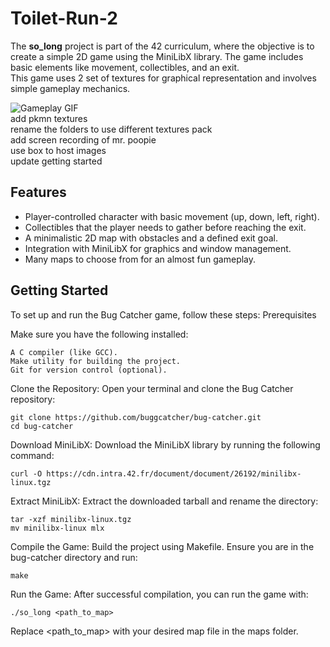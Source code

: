 # Toilet-Run-2
The **so_long** project is part of the 42 curriculum, where the objective is to create a simple 2D game using the MiniLibX library.
The game includes basic elements like movement, collectibles, and an exit.        
This game uses 2 set of textures for graphical representation and involves simple gameplay mechanics.

![Gameplay GIF](https://github.com/buggcatcher/bug-catcher/blob/main/PKMN.gif?raw=true)            
add pkmn textures            
rename the folders to use different textures pack            
add screen recording of mr. poopie            
use box to host images   
update getting started        


## Features
- Player-controlled character with basic movement (up, down, left, right).
- Collectibles that the player needs to gather before reaching the exit.
- A minimalistic 2D map with obstacles and a defined exit goal.
- Integration with MiniLibX for graphics and window management.
- Many maps to choose from for an almost fun gameplay.



## Getting Started

To set up and run the Bug Catcher game, follow these steps:
Prerequisites

Make sure you have the following installed:

    A C compiler (like GCC).
    Make utility for building the project.
    Git for version control (optional).

Clone the Repository: Open your terminal and clone the Bug Catcher repository:

    git clone https://github.com/buggcatcher/bug-catcher.git
    cd bug-catcher



Download MiniLibX: Download the MiniLibX library by running the following command:

    curl -O https://cdn.intra.42.fr/document/document/26192/minilibx-linux.tgz

Extract MiniLibX: Extract the downloaded tarball and rename the directory:


    tar -xzf minilibx-linux.tgz
    mv minilibx-linux mlx

Compile the Game: Build the project using Makefile. Ensure you are in the bug-catcher directory and run:

    make

Run the Game: After successful compilation, you can run the game with:

    ./so_long <path_to_map>

Replace <path_to_map> with your desired map file in the maps folder.
